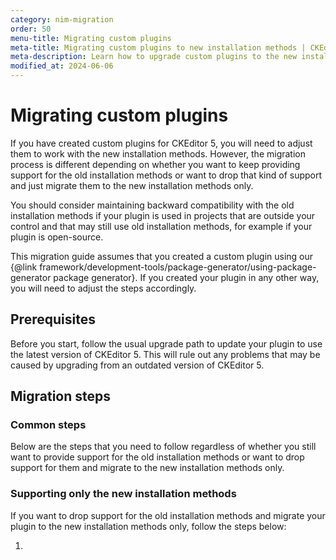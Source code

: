 ```yaml
---
category: nim-migration
order: 50
menu-title: Migrating custom plugins
meta-title: Migrating custom plugins to new installation methods | CKEditor 5 documentation
meta-description: Learn how to upgrade custom plugins to the new installation methods.
modified_at: 2024-06-06
---
```


# Migrating custom plugins

If you have created custom plugins for CKEditor&nbsp;5, you will need to adjust them to work with the new installation methods. However, the migration process is different depending on whether you want to keep providing support for the old installation methods or want to drop that kind of support and just migrate them to the new installation methods only.

You should consider maintaining backward compatibility with the old installation methods if your plugin is used in projects that are outside your control and that may still use old installation methods, for example if your plugin is open-source.

<info-box warning>
	This migration guide assumes that you created a custom plugin using our {@link framework/development-tools/package-generator/using-package-generator package generator}. If you created your plugin in any other way, you will need to adjust the steps accordingly.
</info-box>

## Prerequisites

Before you start, follow the usual upgrade path to update your plugin to use the latest version of CKEditor&nbsp;5. This will rule out any problems that may be caused by upgrading from an outdated version of CKEditor&nbsp;5.

## Migration steps

### Common steps

Below are the steps that you need to follow regardless of whether you still want to provide support for the old installation methods or want to drop support for them and migrate to the new installation methods only.

### Supporting only the new installation methods

If you want to drop support for the old installation methods and migrate your plugin to the new installation methods only, follow the steps below:

1. 
